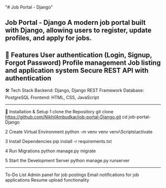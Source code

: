 "# Job Portal - Django" 

Job Portal - Django
A modern job portal built with Django, allowing users to register, update profiles, and apply for jobs.
-----------------------
🚀 Features
User authentication (Login, Signup, Forgot Password)
Profile management
Job listing and application system
Secure REST API with authentication
---------------------
🛠️ Tech Stack
Backend: Django, Django REST Framework
Database: PostgreSQL
Frontend: HTML, CSS, JavaScript

---------------------
🔧 Installation & Setup
1️ clone the Repository
git clone https://github.com/NikhilAmbudkar/job-portal-Django.git
cd job-portal-Django

2 Create Virtual Environment 
python -m venv venv
venv\Scripts\activate 

3️ Install Dependencies
pip install -r requirements.txt

4 Run Migrations
python manage.py migrate

5 Start the Development Server
python manage.py runserver

----------------
 To-Do List
 Admin panel for job postings
 Email notifications for job applications
 Resume upload functionality

